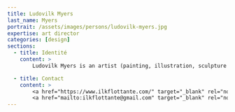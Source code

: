 ```yaml
---
title: Ludovilk Myers
last_name: Myers
portrait: /assets/images/persons/ludovilk-myers.jpg
expertise: art director
categories: [design]
sections:
  - title: Identité
    content: >
        Ludovilk Myers is an artist (painting, illustration, sculpture and more) who was born, lives and works in a forest of the 93 district, the dark zone of the suburbs of Paris, France.

  - title: Contact
    content: >
        <a href="https://www.ilkflottante.com/" target="_blank" rel="noreferrer">Site</a> –
        <a href="mailto:ilkflottante@gmail.com" target="_blank" rel="noreferrer">Mail</a>
---
```

